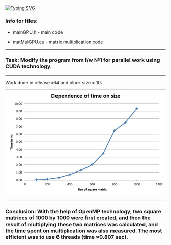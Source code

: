 [![Typing SVG](https://readme-typing-svg.herokuapp.com?color=%2336BCF7&lines=Lab+4)](https://git.io/typing-svg)
### Info for files: ###

* mainGPU.h           - main code 

* matMulGPU.cu           - matrix multiplication code

----

### Task: Modify the program from l/w №1 for parallel work using CUDA technology. ###

----

Work done in release x64 and block size = 10:

![](/size_time.jpg) 

----

### Conclusion: With the help of OpenMP technology, two square matrices of 1000 by 1000 were first created, and then the result of multiplying these two matrices was calculated, and the time spent on multiplication was also measured. The most efficient was to use 6 threads (time ≈0.807 sec). ###

